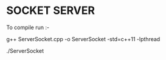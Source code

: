 # SOCKET SERVER

To compile run :- 

g++ ServerSocket.cpp -o ServerSocket -std=c++11 -lpthread

./ServerSocket		  
